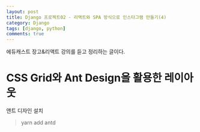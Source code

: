 ```yaml
---
layout: post
title: Django 프로젝트02 - 리액트와 SPA 방식으로 인스타그램 만들기(4)
category: Django
tags: [django, python]
comments: true
---
```


에듀캐스트 장고&리액트 강의를 듣고 정리하는 글이다.

# CSS Grid와 Ant Design을 활용한 레이아웃

앤트 디자인 설치
> yarn add antd
